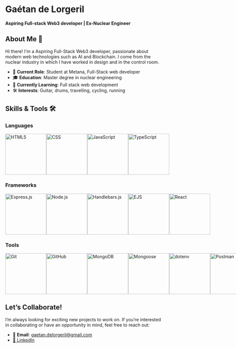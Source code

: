 # Gaétan de Lorgeril

**Aspiring Full-stack Web3 developer | Ex-Nuclear Engineer**

## About Me 👋

Hi there! I'm a Aspiring Full-Stack Web3 developer, passionate about modern web technologies such as AI and Blockchain.
I come from the nuclear industry in which I have worked in design and in the control room.
- 💼 **Current Role**: Student at Metana, Full-Stack web developer
- 🎓 **Education**: Master degree in nuclear engineering
- 🌱 **Currently Learning**: Full stack web development
- 🛠️ **Interests**: Guitar, drums, travelling, cycling, running

## Skills & Tools 🛠️

### Languages
<div style="display: flex; flex-direction: row">
  <img src="https://img.shields.io/badge/-black?style=flat-square&logo=html5" width="130" title="HTML5"/>
  <img src="https://img.shields.io/badge/-black?style=flat-square&logo=css" width="130" title="CSS"/>
  <img src="https://img.shields.io/badge/-black?style=flat-square&logo=javascript" width="130" title="JavaScript"/>
  <img src="https://img.shields.io/badge/-black?style=flat-square&logo=typescript" width="130" title="TypeScript"/>
</div>


### Frameworks
<div style="display: flex; flex-direction: row">
  <img src="https://img.shields.io/badge/-black?style=flat-square&logo=express" width="130" title="Express.js"/>
  <img src="https://img.shields.io/badge/-black?style=flat-square&logo=node.js" width="130" title="Node.js"/>
  <img src="https://img.shields.io/badge/-black?style=flat-square&logo=handlebars.js" width="130" title="Handlebars.js"/>
  <img src="https://img.shields.io/badge/-black?style=flat-square&logo=ejs" width="130" title="EJS"/>
  <img src="https://img.shields.io/badge/-black?style=flat-square&logo=react" width="130" title="React"/>
</div>

### Tools
<div style="display: flex; flex-direction: row">
  <img src="https://img.shields.io/badge/-black?style=flat-square&logo=Git" width="130" title="Git"/>
  <img src="https://img.shields.io/badge/-black?style=flat-square&logo=GitHub" width="130" title="GitHub"/>
  <img src="https://img.shields.io/badge/-black?style=flat-square&logo=MongoDB" width="130" title="MongoDB"/>
  <img src="https://img.shields.io/badge/-black?style=flat-square&logo=mongoosedotws" width="130" title="Mongoose"/>
  <img src="https://img.shields.io/badge/-black?style=flat-square&logo=dotenv" width="130" title="dotenv"/>
  <img src="https://img.shields.io/badge/-black?style=flat-square&logo=Postman" width="130" title="Postman"/>
  <img src="https://img.shields.io/badge/-black?style=flat-square&logo=postgresql" width="130" title="PostgreSQL"/>
  <img src="https://img.shields.io/badge/-black?style=flat-square&logo=mysql" width="130" title="MySQL"/>
</div>

## Let’s Collaborate!

I’m always looking for exciting new projects to work on. If you’re interested in collaborating or have an opportunity in mind, feel free to reach out:

- 📧 **Email**: gaetan.delorgeril@gmail.com<a href="https://www.linkedin.com/in/ga%C3%A9tan-de-lorgeril-167a36158/" target="_blank" title="Connect on LinkedIn">
- 💼 [LinkedIn](https://www.linkedin.com/in/ga%C3%A9tan-de-lorgeril-167a36158/)

